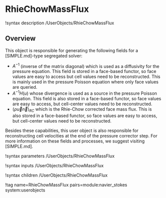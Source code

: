 # RhieChowMassFlux

!syntax description /UserObjects/RhieChowMassFlux

## Overview

This object is responsible for generating the following fields for a [SIMPLE.md]-type
segregated solver:

- $A^{-1}$ (inverse of the matrix diagonal) which is used as a diffusivity for the pressure equation.
  This field is stored in a face-based functor, so face values are easy to access but
  cell values need to be reconstructed. This is mainly used in the pressure Poisson equation
  where only face values are queried.
- $A^{-1}H(u)$ whose divergence is used as a source in the pressure Poisson equation.
  This field is also stored in a face-based functor, so face values are easy to access,
  but cell-center values need to be reconstructed.
- $(\rho \vec{u} \vec{n})_{RC}$ which is the Rhie-Chow corrected face mass flux. This is
  also stored in a face-based functor, so face values are easy to access,
  but cell-center values need to be reconstructed.

Besides these capabilities, this user object is also responsible for reconstructing
cell velocities at the end of the pressure corrector step.
For more information on these fields and processes, we suggest visiting [SIMPLE.md].

!syntax parameters /UserObjects/RhieChowMassFlux

!syntax inputs /UserObjects/RhieChowMassFlux

!syntax children /UserObjects/RhieChowMassFlux

!tag name=RhieChowMassFlux pairs=module:navier_stokes system:userobjects
